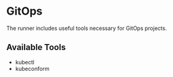 # GitOps

The runner includes useful tools necessary for GitOps projects.

## Available Tools

- kubectl
- kubeconform
